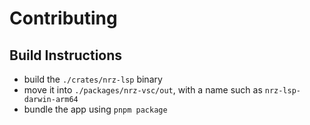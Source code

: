 # Contributing

## Build Instructions

- build the `./crates/nrz-lsp` binary
- move it into `./packages/nrz-vsc/out`, with a name such as `nrz-lsp-darwin-arm64`
- bundle the app using `pnpm package`
